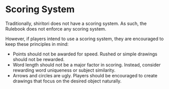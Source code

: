 # Scoring System

Traditionally, shiritori does not have a scoring system. As such, the Rulebook does not enforce any scoring system.

However, if players intend to use a scoring system, they are encouraged to keep these principles in mind:

- Points should not be awarded for speed. Rushed or simple drawings should not be rewarded.
- Word length should not be a major factor in scoring. Instead, consider rewarding word uniqueness or subject similarity.
- Arrows and circles are ugly. Players should be encouraged to create drawings that focus on the desired object naturally.
